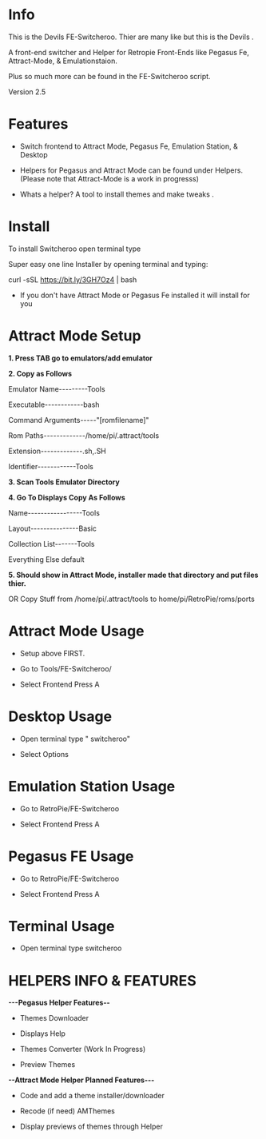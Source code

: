 # Info 

This is the Devils FE-Switcheroo. Thier are many like but this is the Devils .

A front-end switcher and Helper for Retropie Front-Ends like Pegasus Fe, Attract-Mode, & Emulationstaion.

Plus so much more can be found in the FE-Switcheroo script.

Version 2.5

# Features

- Switch frontend to Attract Mode, Pegasus Fe, Emulation Station, & Desktop

- Helpers for Pegasus and Attract Mode can be found under Helpers. (Please note that Attract-Mode is a work in progresss)
     
- Whats a helper? A tool to install themes and make tweaks .   

# Install

To install Switcheroo open terminal type

Super easy one line Installer by opening terminal and typing:

curl -sSL https://bit.ly/3GH7Oz4 | bash

- If you don't have Attract Mode or Pegasus Fe installed it will install for you 


# Attract Mode Setup

**1. Press TAB go to emulators/add emulator**
  
**2. Copy as Follows**
  
  Emulator Name---------Tools

  Executable------------bash
  
  Command Arguments-----"[romfilename]"
  
  Rom Paths-------------/home/pi/.attract/tools
  
  Extension-------------.sh,.SH
  
  Identifier------------Tools

**3. Scan Tools Emulator Directory**

**4. Go To Displays Copy As Follows**

  Name-----------------Tools
  
  Layout---------------Basic
  
  Collection List-------Tools
  
  Everything Else default

**5. Should show in Attract Mode, installer made that directory and put files thier.**


OR Copy Stuff from /home/pi/.attract/tools to home/pi/RetroPie/roms/ports

# Attract Mode Usage

- Setup above FIRST.

- Go to Tools/FE-Switcheroo/
   
- Select Frontend Press A

# Desktop Usage 

- Open terminal type " switcheroo" 
   
- Select Options
  
# Emulation Station Usage

- Go to RetroPie/FE-Switcheroo

- Select Frontend Press A
   
# Pegasus FE Usage

- Go to RetroPie/FE-Switcheroo

- Select Frontend Press A
   
# Terminal Usage 

 - Open terminal type switcheroo


# HELPERS INFO & FEATURES

**---Pegasus Helper Features--** 

- Themes Downloader

- Displays Help

- Themes Converter (Work In Progress)

- Preview Themes 

**--Attract Mode Helper Planned Features---**

- Code and add a theme installer/downloader

- Recode (if need) AMThemes

- Display previews of themes through Helper


